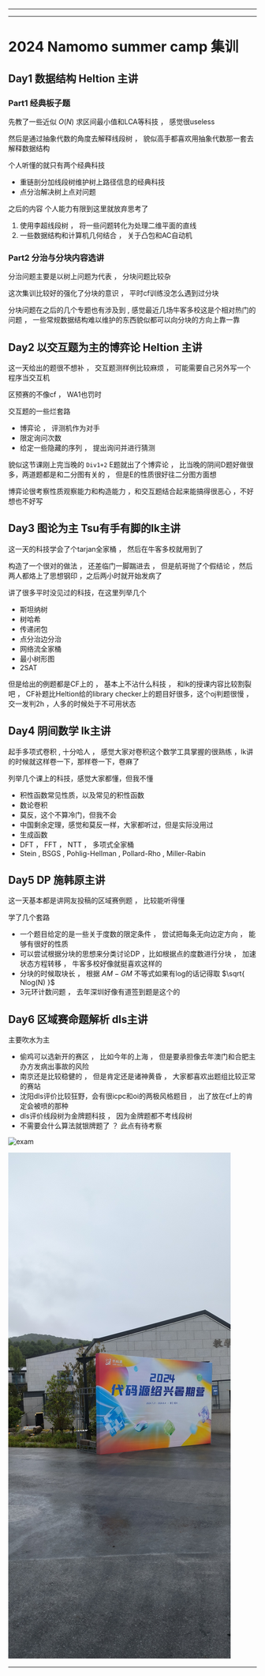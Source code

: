 <head>
    <script src="https://cdn.mathjax.org/mathjax/latest/MathJax.js?config=TeX-AMS-MML_HTMLorMML" type="text/javascript"></script>
    <script type="text/x-mathjax-config">
        MathJax.Hub.Config({
            tex2jax: {
            skipTags: ['script', 'noscript', 'style', 'textarea', 'pre'],
            inlineMath: [['$','$']]
            }
        });
    </script>
</head>

---
---

# 2024 Namomo summer camp 集训

## Day1 数据结构 Heltion 主讲

### Part1 经典板子题

先教了一些近似 $O(N)$ 求区间最小值和LCA等科技 ， 感觉很useless

然后是通过抽象代数的角度去解释线段树 ， 貌似高手都喜欢用抽象代数那一套去解释数据结构

个人听懂的就只有两个经典科技

- 重链剖分加线段树维护树上路径信息的经典科技  
- 点分治解决树上点对问题

之后的内容 个人能力有限到这里就放弃思考了

1. 使用李超线段树 ， 将一些问题转化为处理二维平面的直线
2. 一些数据结构和计算机几何结合 ， 关于凸包和AC自动机

### Part2 分治与分块内容选讲

分治问题主要是以树上问题为代表 ， 分块问题比较杂

这次集训比较好的强化了分块的意识 ， 平时cf训练没怎么遇到过分块

分块问题在之后的几个专题也有涉及到 , 感觉最近几场牛客多校这是个相对热门的问题 ， 一些常规数据结构难以维护的东西貌似都可以向分块的方向上靠一靠

## Day2 以交互题为主的博弈论 Heltion 主讲

这一天给出的题很不想补 ， 交互题测样例比较麻烦 ， 可能需要自己另外写一个程序当交互机

区预赛的不像cf ， WA1也罚时

交互题的一些烂套路

- 博弈论 ， 评测机作为对手
- 限定询问次数
- 给定一些隐藏的序列 ， 提出询问并进行猜测

貌似这节课刚上完当晚的 `Div1+2` E题就出了个博弈论 ， 比当晚的阴间D题好做很多，两道题都是和二分图有关的 ， 但是E的性质很好往二分图方面想

博弈论很考察性质观察能力和构造能力 ，和交互题结合起来能搞得很恶心 ，不好想也不好写

## Day3 图论为主 Tsu有手有脚的lk主讲

这一天的科技学会了个tarjan全家桶 ， 然后在牛客多校就用到了

构造了一个很对的做法 ， 还差临门一脚踹进去 ， 但是航哥抛了个假结论 ，然后两人都烙上了思想钢印 ，之后两小时就开始发病了

讲了很多平时没见过的科技，在这里列举几个

- 斯坦纳树
- 树哈希
- 传递闭包
- 点分治边分治
- 网络流全家桶
- 最小树形图
- 2SAT

但是给出的例题都是CF上的 ， 基本上不沾什么科技 ， 和lk的授课内容比较割裂吧 ， CF补题比Heltion给的library checker上的题目好很多，这个oj判题很慢 ，交一发判2h ，人多的时候处于不可用状态

## Day4 阴间数学 lk主讲

起手多项式卷积 , 十分哈人 ， 感觉大家对卷积这个数学工具掌握的很熟练 ，lk讲的时候就这样卷一下，那样卷一下，卷麻了

列举几个课上的科技，感觉大家都懂，但我不懂

- 积性函数常见性质，以及常见的积性函数
- 数论卷积
- 莫反，这个不算冷门，但我不会
- 中国剩余定理，感觉和莫反一样，大家都听过，但是实际没用过
- 生成函数
- DFT ， FFT ， NTT ， 多项式全家桶
- Stein , BSGS , Pohlig-Hellman , Pollard-Rho , Miller-Rabin 

## Day5 DP 施韩原主讲

这一天基本都是讲网友投稿的区域赛例题 ， 比较能听得懂

学了几个套路

- 一个题目给定的是一些关于度数的限定条件 ， 尝试把每条无向边定方向 ， 能够有很好的性质
- 可以尝试根据分块的思想来分类讨论DP ，比如根据点的度数进行分块 ， 加速状态方程转移 ， 牛客多校好像就挺喜欢这样的
- 分块的时候取块长 ， 根据  $AM-GM$  不等式如果有log的话记得取 $\sqrt{ Nlog(N) }$
- 3元环计数问题 ， 去年深圳好像有道签到题是这个的

## Day6 区域赛命题解析 dls主讲

主要吹水为主

- 偷鸡可以选新开的赛区 ， 比如今年的上海 ， 但是要承担像去年澳门和合肥主办方发病出事故的风险
- 南京还是比较稳健的 ， 但是肯定还是诸神黄昏 ， 大家都喜欢出题组比较正常的赛站
- 沈阳dls评价比较狂野，会有很icpc和oi的两极风格题目 ， 出了放在cf上的肯定会被喷的那种
- dls评价线段树为金牌题科技 ， 因为金牌题都不考线段树
- 不需要会什么算法就银牌题了 ？ 此点有待考察

![exam](https://github.com/NeikuiColacat/neikuicolacat.github.io/blob/main/images/5684F80E053342F7DB88195D74DCC0B7.jpg?raw=true)

![exam](https://github.com/NeikuiColacat/neikuicolacat.github.io/blob/main/images/IMG_20240726_094309.jpg?raw=true)

---

<!-- 哦还和航哥去杭州看童锦程网红酒吧，但是舍不得几千块钱的卡座就没进去看了 ， 只能在门口驻足观望了 ，穷鬼感觉过不起纸醉金迷的生活

![exam](https://github.com/NeikuiColacat/neikuicolacat.github.io/blob/main/images/IMG_20240802_224609.jpg?raw=true) -->
